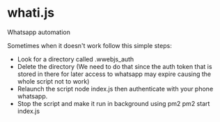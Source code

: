 # whati.js
Whatsapp automation

Sometimes when it doesn't work follow this simple steps:

- Look for a directory called .wwebjs_auth  
- Delete the directory (We need to do that since the auth token that is stored in there for later access to whatsapp may expire causing the whole script not to work)
- Relaunch the script node index.js then authenticate with your phone whatsapp.
- Stop the script and make it run in background using pm2 pm2 start index.js

